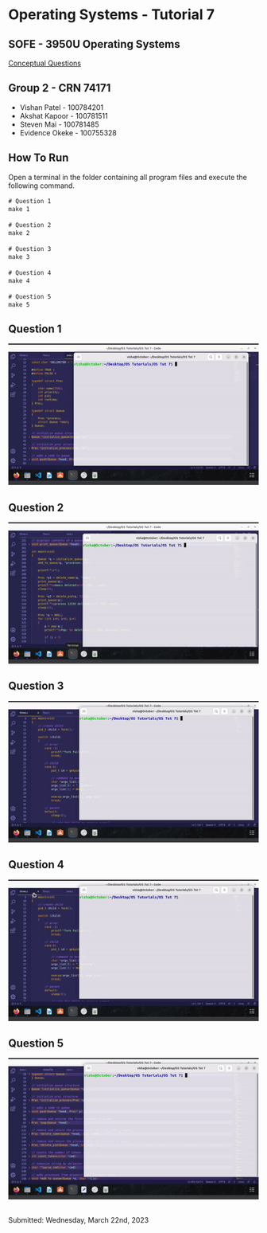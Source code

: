 # Operating Systems - Tutorial 7
## SOFE - 3950U Operating Systems
[Conceptual Questions](https://github.com/23Vishan/OS-Tutorial-7/blob/main/OS%20Tutorial%207%20-%20Google%20Docs.pdf)
## Group 2 - CRN 74171
- Vishan Patel - 100784201
- Akshat Kapoor - 100781511
- Steven Mai - 100781485
- Evidence Okeke - 100755328
## How To Run
Open a terminal in the folder containing all program files and execute the following command.
```
# Question 1
make 1

# Question 2
make 2

# Question 3
make 3

# Question 4
make 4

# Question 5
make 5
```
## Question 1
![](https://github.com/23Vishan/OS-Tutorial-7/blob/main/Gifs/1.gif)

## Question 2
![](https://github.com/23Vishan/OS-Tutorial-7/blob/main/Gifs/2.gif)

## Question 3
![](https://github.com/23Vishan/OS-Tutorial-7/blob/main/Gifs/3.gif)

## Question 4
![](https://github.com/23Vishan/OS-Tutorial-7/blob/main/Gifs/4.gif)

## Question 5
![](https://github.com/23Vishan/OS-Tutorial-7/blob/main/Gifs/5.gif)

##
Submitted: Wednesday, March 22nd, 2023
